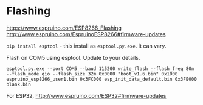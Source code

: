 # Flashing

https://www.espruino.com/ESP8266_Flashing
http://www.espruino.com/EspruinoESP8266#firmware-updates

`pip install esptool` - this install as `esptool.py.exe`. It can vary.

Flash on COM5 using esptool. Update to your details.

`esptool.py.exe --port COM5 --baud 115200 write_flash --flash_freq 80m --flash_mode qio --flash_size 32m 0x0000 "boot_v1.6.bin" 0x1000 espruino_esp8266_user1.bin 0x3FC000 esp_init_data_default.bin 0x3FE000 blank.bin`

For ESP32, http://www.espruino.com/ESP32#firmware-updates
